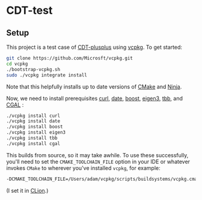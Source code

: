 # CDT-test

## Setup

This project is a test case of [CDT-plusplus] using [vcpkg]. To get started:

```bash
git clone https://github.com/Microsft/vcpkg.git
cd vcpkg
./bootstrap-vcpkg.sh
sudo ./vcpkg integrate install

```

Note that this helpfully installs up to date versions of [CMake] and [Ninja].

Now, we need to install prerequisites [curl], [date], [boost], [eigen3], [tbb], and [CGAL] :

```bash
./vcpkg install curl
./vcpkg install date
./vcpkg install boost
./vcpkg install eigen3
./vcpkg install tbb
./vcpkg install cgal

```

This builds from source, so it may take awhile. To use these successfully, you'll need to set the `CMAKE_TOOLCHAIN_FILE` option in your IDE or whatever invokes `CMake` to wherever you've installed `vcpkg`, for example:

```bash
-DCMAKE_TOOLCHAIN_FILE=/Users/adam/vcpkg/scripts/buildsystems/vcpkg.cmake
```

(I set it in [CLion].)


[CDT-plusplus]:https://github.com/acgetchell/CDT-plusplus
[vcpkg]:https://github.com/Microsoft/vcpkg
[CMake]:https:://cmake.org
[Ninja]:https://ninja-build.org
[CGAL]: https://www.cgal.org/
[curl]: https://curl.haxx.se/libcurl/
[date]: https://github.com/HowardHinnant/date
[eigen3]: https://eigen.tuxfamily.org/dox/
[tbb]: https://www.threadingbuildingblocks.org/
[CLion]: https://www.jetbrains.com/clion/
[boost]: https://www.boost.org/

